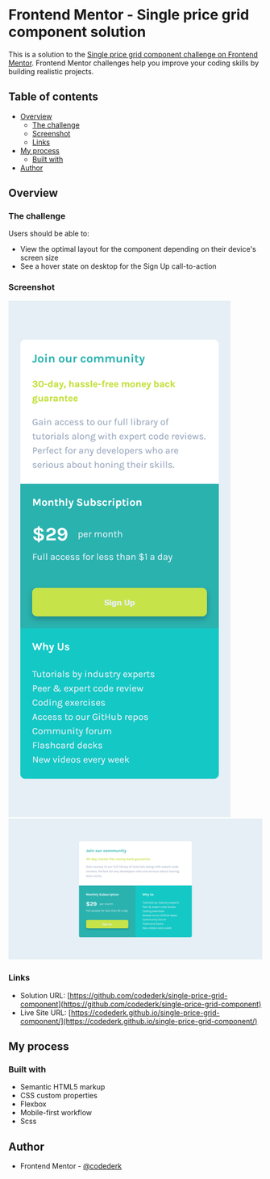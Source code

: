 # Frontend Mentor - Single price grid component solution

This is a solution to the [Single price grid component challenge on Frontend Mentor](https://www.frontendmentor.io/challenges/single-price-grid-component-5ce41129d0ff452fec5abbbc). Frontend Mentor challenges help you improve your coding skills by building realistic projects.

## Table of contents

- [Overview](#overview)
  - [The challenge](#the-challenge)
  - [Screenshot](#screenshot)
  - [Links](#links)
- [My process](#my-process)
  - [Built with](#built-with)
- [Author](#author)

## Overview

### The challenge

Users should be able to:

- View the optimal layout for the component depending on their device's screen size
- See a hover state on desktop for the Sign Up call-to-action

### Screenshot

![](./screenshot/Screen%20Shot%202024-07-20%20at%2011.26.07.png)
![](./screenshot/Screen%20Shot%202024-07-20%20at%2011.26.34.png)

### Links

- Solution URL: [https://github.com/codederk/single-price-grid-component](https://github.com/codederk/single-price-grid-component)
- Live Site URL: [https://codederk.github.io/single-price-grid-component/](https://codederk.github.io/single-price-grid-component/)

## My process

### Built with

- Semantic HTML5 markup
- CSS custom properties
- Flexbox
- Mobile-first workflow
- Scss

## Author

- Frontend Mentor - [@codederk](https://www.frontendmentor.io/profile/codederk)
